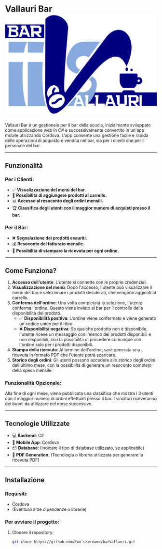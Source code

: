 # Vallauri Bar ![Vallauri Bar Logo](assets/Logo1.png)

Vallauri Bar è un gestionale per il bar della scuola, inizialmente sviluppato come applicazione web in C# e successivamente convertito in un'app mobile utilizzando Cordova. L'app consente una gestione facile e rapida delle operazioni di acquisto e vendita nel bar, sia per i clienti che per il personale del bar.

---

## Funzionalità

### Per i Clienti:
- ✅ **Visualizzazione del menù del bar.**
- 🛒 **Possibilità di aggiungere prodotti al carrello.**
- 📊 **Accesso al resoconto degli ordini mensili.**
- 🏆 **Classifica degli utenti con il maggior numero di acquisti presso il bar.**

### Per il Bar:
- ❌ **Segnalazione dei prodotti esauriti.**
- 💰 **Resoconto del fatturato mensile.**
- 🧾 **Possibilità di stampare la ricevuta per ogni ordine.**

---

## Come Funziona?

1. **Accesso dell'utente**: L'utente si connette con le proprie credenziali.
2. **Visualizzazione del menù**: Dopo l'accesso, l'utente può visualizzare il menù del bar e selezionare i prodotti desiderati, che vengono aggiunti al carrello.
3. **Conferma dell'ordine**: Una volta completata la selezione, l'utente conferma l'ordine. Questo viene inviato al bar per il controllo della disponibilità dei prodotti.
   - ✅ **Disponibilità positiva**: L'ordine viene confermato e viene generato un codice unico per il ritiro.
   - ❌ **Disponibilità negativa**: Se qualche prodotto non è disponibile, l'utente riceve un messaggio con l'elenco dei prodotti disponibili e non disponibili, con la possibilità di procedere comunque con l'ordine solo per i prodotti disponibili.
4. **Stampa della ricevuta**: Al termine dell'ordine, sarà generata una ricevuta in formato PDF che l'utente potrà scaricare.
5. **Storico degli ordini**: Gli utenti possono accedere allo storico degli ordini dell'ultimo mese, con la possibilità di generare un resoconto completo della spesa mensile.

### Funzionalità Opzionale:
Alla fine di ogni mese, viene pubblicata una classifica che mostra i 3 utenti con il maggior numero di ordini effettuati presso il bar. I vincitori riceveranno dei buoni da utilizzare nel mese successivo.

---

## Tecnologie Utilizzate

- 💻 **Backend**: C#
- 📱 **Mobile App**: Cordova
- 📦 **Database**: (Indicare il tipo di database utilizzato, se applicabile)
- 📑 **PDF Generation**: (Tecnologia o libreria utilizzata per generare la ricevuta PDF)

---

## Installazione

### Requisiti:
- Cordova
- (Eventuali altre dipendenze o librerie)

### Per avviare il progetto:
1. Clonare il repository:
   ```bash
   git clone https://github.com/tuo-username/barVallauri.git
